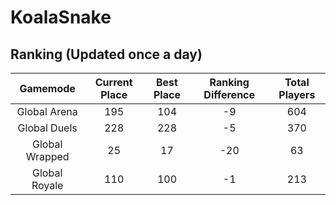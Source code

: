 # KoalaSnake

## Ranking (Updated once a day)
| Gamemode | Current Place | Best Place | Ranking Difference | Total Players |
|:--------:|:-------------:|:----------:|:------------------:|:-------------:|
| Global Arena | 195 | 104 | -9 | 604 |
| Global Duels | 228 | 228 | -5 | 370 |
| Global Wrapped | 25 | 17 | -20 | 63 |
| Global Royale | 110 | 100 | -1 | 213 |

